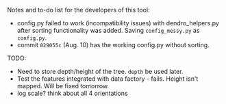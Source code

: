 Notes and to-do list for the developers of this tool:

- config.py failed to work (incompatibility issues) with dendro_helpers.py after sorting functionality was added. Saving `config_messy.py` as `config.py`.
- commit `029055c` (Aug. 10) has the working config.py without sorting.

TODO:

- Need to store depth/height of the tree. `depth` be used later.
- Test the features integrated with data factory - fails. Height isn't mapped. Will be fixed tomorrow.
- log scale? think about all 4 orientations